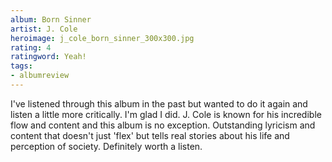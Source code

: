 ```yaml
---
album: Born Sinner
artist: J. Cole
heroimage: j_cole_born_sinner_300x300.jpg
rating: 4
ratingword: Yeah!
tags:
- albumreview
---
```

I've listened through this album in the past but wanted to do it again and
listen a little more critically. I'm glad I did. J. Cole is known for his
incredible flow and content and this album is no exception. Outstanding lyricism
and content that doesn't just 'flex' but tells real stories about his life and
perception of society. Definitely worth a listen.
